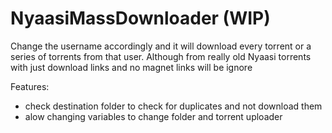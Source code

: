 # NyaasiMassDownloader (WIP)

Change the username accordingly and it will download every torrent or a series of torrents from that user. Although from really old Nyaasi torrents with just download links and no magnet links will be ignore

Features:
- check destination folder to check for duplicates and not download them
- alow changing variables to change folder and torrent uploader

